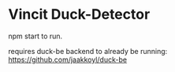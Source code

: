 # Vincit Duck-Detector
npm start to run.

requires duck-be backend to already be running:
https://github.com/jaakkoyl/duck-be
